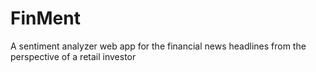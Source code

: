 # FinMent
A sentiment analyzer web app for the financial news headlines from the perspective of a retail investor

